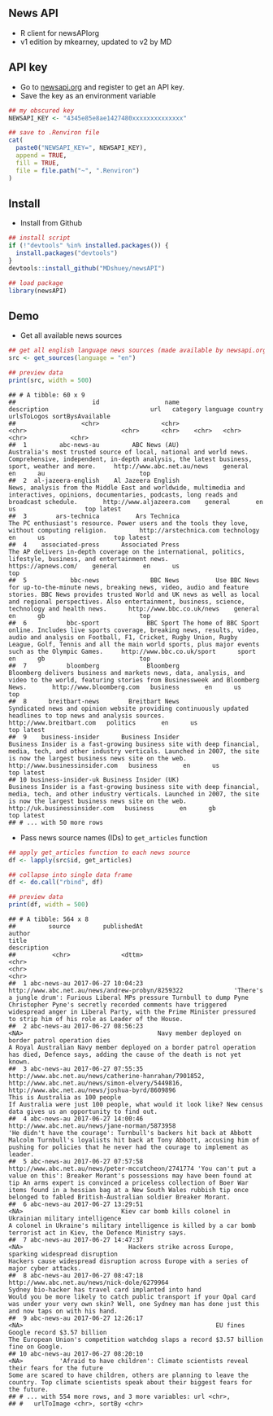 
News API
--------

-   R client for newsAPIorg
- v1 edition by mkearney, updated to v2 by MD


API key
-------

-   Go to [newsapi.org](https://newsapi.org) and register to get an API key.
-   Save the key as an environment variable

``` r
## my obscured key
NEWSAPI_KEY <- "4345e85e8ae1427480xxxxxxxxxxxxxx"

## save to .Renviron file
cat(
  paste0("NEWSAPI_KEY=", NEWSAPI_KEY),
  append = TRUE,
  fill = TRUE,
  file = file.path("~", ".Renviron")
)
```

Install
-------

-   Install from Github

``` r
## install script
if (!"devtools" %in% installed.packages()) {
  install.packages("devtools")
}
devtools::install_github("MDshuey/newsAPI")

## load package
library(newsAPI)
```

Demo
----

-   Get all available news sources

``` r
## get all english language news sources (made available by newsapi.org)
src <- get_sources(language = "en")

## preview data
print(src, width = 500)
```

    ## # A tibble: 60 x 9
    ##                     id                  name                                                                                                                                                                                                                                                  description                            url   category language country urlsToLogos sortBysAvailable
    ##                  <chr>                 <chr>                                                                                                                                                                                                                                                        <chr>                          <chr>      <chr>    <chr>   <chr>       <chr>            <chr>
    ##  1         abc-news-au         ABC News (AU)                                                                                              Australia's most trusted source of local, national and world news. Comprehensive, independent, in-depth analysis, the latest business, sport, weather and more.     http://www.abc.net.au/news    general       en      au                          top
    ##  2  al-jazeera-english    Al Jazeera English                                                                                                        News, analysis from the Middle East and worldwide, multimedia and interactives, opinions, documentaries, podcasts, long reads and broadcast schedule.       http://www.aljazeera.com    general       en      us                   top latest
    ##  3        ars-technica          Ars Technica                                                                                                                                                               The PC enthusiast's resource. Power users and the tools they love, without computing religion.         http://arstechnica.com technology       en      us                   top latest
    ##  4    associated-press      Associated Press                                                                                                                                               The AP delivers in-depth coverage on the international, politics, lifestyle, business, and entertainment news.            https://apnews.com/    general       en      us                          top
    ##  5            bbc-news              BBC News          Use BBC News for up-to-the-minute news, breaking news, video, audio and feature stories. BBC News provides trusted World and UK news as well as local and regional perspectives. Also entertainment, business, science, technology and health news.      http://www.bbc.co.uk/news    general       en      gb                          top
    ##  6           bbc-sport             BBC Sport The home of BBC Sport online. Includes live sports coverage, breaking news, results, video, audio and analysis on Football, F1, Cricket, Rugby Union, Rugby League, Golf, Tennis and all the main world sports, plus major events such as the Olympic Games.     http://www.bbc.co.uk/sport      sport       en      gb                          top
    ##  7           bloomberg             Bloomberg                                                                                                                Bloomberg delivers business and markets news, data, analysis, and video to the world, featuring stories from Businessweek and Bloomberg News.       http://www.bloomberg.com   business       en      us                          top
    ##  8      breitbart-news        Breitbart News                                                                                                                                               Syndicated news and opinion website providing continuously updated headlines to top news and analysis sources.       http://www.breitbart.com   politics       en      us                   top latest
    ##  9    business-insider      Business Insider                                                                Business Insider is a fast-growing business site with deep financial, media, tech, and other industry verticals. Launched in 2007, the site is now the largest business news site on the web. http://www.businessinsider.com   business       en      us                   top latest
    ## 10 business-insider-uk Business Insider (UK)                                                                Business Insider is a fast-growing business site with deep financial, media, tech, and other industry verticals. Launched in 2007, the site is now the largest business news site on the web.  http://uk.businessinsider.com   business       en      gb                   top latest
    ## # ... with 50 more rows

-   Pass news source names (IDs) to `get_articles` function

``` r
## apply get_articles function to each news source
df <- lapply(src$id, get_articles)

## collapse into single data frame
df <- do.call("rbind", df)

## preview data
print(df, width = 500)
```

    ## # A tibble: 564 x 8
    ##         source         publishedAt                                                                                                                                                 author                                                                                    title                                                                                                                                                                                     description
    ##          <chr>              <dttm>                                                                                                                                                  <chr>                                                                                    <chr>                                                                                                                                                                                           <chr>
    ##  1 abc-news-au 2017-06-27 10:04:23                                                                                                       http://www.abc.net.au/news/andrew-probyn/8259322              'There's a jungle drum': Furious Liberal MPs pressure Turnbull to dump Pyne              Christopher Pyne's secretly recorded comments have triggered widespread anger in Liberal Party, with the Prime Minister pressured to strip him of his role as Leader of the House.
    ##  2 abc-news-au 2017-06-27 08:56:23                                                                                                                                                   <NA>                                     Navy member deployed on border patrol operation dies                                                    A Royal Australian Navy member deployed on a border patrol operation has died, Defence says, adding the cause of the death is not yet known.
    ##  3 abc-news-au 2017-06-27 07:55:35 http://www.abc.net.au/news/catherine-hanrahan/7901852, http://www.abc.net.au/news/simon-elvery/5449816, http://www.abc.net.au/news/joshua-byrd/8609896                                                          This is Australia as 100 people                                                                                If Australia were just 100 people, what would it look like? New census data gives us an opportunity to find out.
    ##  4 abc-news-au 2017-06-27 14:00:46                                                                                                         http://www.abc.net.au/news/jane-norman/5873958                      'He didn't have the courage': Turnbull's backers hit back at Abbott                                                Malcolm Turnbull's loyalists hit back at Tony Abbott, accusing him of pushing for policies that he never had the courage to implement as leader.
    ##  5 abc-news-au 2017-06-27 07:57:58                                                                                                    http://www.abc.net.au/news/peter-mccutcheon/2741774 'You can't put a value on this': Breaker Morant's possessions may have been found at tip An arms expert is convinced a priceless collection of Boer War items found in a hessian bag at a New South Wales rubbish tip once belonged to fabled British-Australian soldier Breaker Morant.
    ##  6 abc-news-au 2017-06-27 13:29:51                                                                                                                                                   <NA>                           Kiev car bomb kills colonel in Ukrainian military intelligence                                                                          A colonel in Ukraine's military intelligence is killed by a car bomb terrorist act in Kiev, the Defence Ministry says.
    ##  7 abc-news-au 2017-06-27 14:47:37                                                                                                                                                   <NA>                             Hackers strike across Europe, sparking widespread disruption                                                                                                         Hackers cause widespread disruption across Europe with a series of major cyber attacks.
    ##  8 abc-news-au 2017-06-27 08:47:18                                                                                                           http://www.abc.net.au/news/nick-dole/6279964                                    Sydney bio-hacker has travel card implanted into hand                       Would you be more likely to catch public transport if your Opal card was under your very own skin? Well, one Sydney man has done just this and now taps on with his hand.
    ##  9 abc-news-au 2017-06-27 12:26:17                                                                                                                                                   <NA>                                                     EU fines Google record $3.57 billion                                                                                                          The European Union's competition watchdog slaps a record $3.57 billion fine on Google.
    ## 10 abc-news-au 2017-06-27 08:20:10                                                                                                                                                   <NA>          'Afraid to have children': Climate scientists reveal their fears for the future                                              Some are scared to have children, others are planning to leave the country. Top climate scientists speak about their biggest fears for the future.
    ## # ... with 554 more rows, and 3 more variables: url <chr>,
    ## #   urlToImage <chr>, sortBy <chr>
